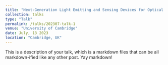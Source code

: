 ```yaml
---
title: "Next-Generation Light Emitting and Sensing Devices for Optical Telecommunication"
collection: talks
type: "Talk"
permalink: /talks/202307-talk-1
venue: "University of Cambridge"
date: July, 13 2023
location: "Cambridge, UK"
---
```


This is a description of your talk, which is a markdown files that can be all markdown-ified like any other post. Yay markdown!
